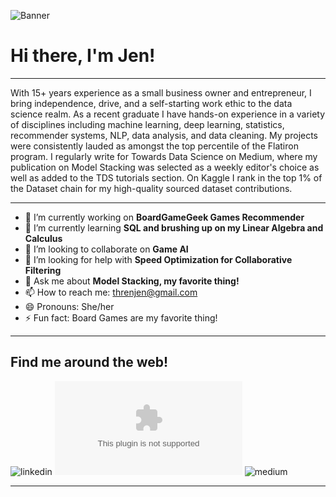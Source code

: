 ![Banner](https://github.com/threnjen/threnjen/blob/main/images/banner.png)

# Hi there, I'm Jen!

---

With 15+ years experience as a small business owner and entrepreneur, I bring independence, drive, and a self-starting work ethic to the data science realm. As a recent graduate I have hands-on experience in a variety of disciplines including machine learning, deep learning, statistics, recommender systems, NLP, data analysis, and data cleaning. My projects were consistently lauded as amongst the top percentile of the Flatiron program. I regularly write for Towards Data Science on Medium, where my publication on Model Stacking was selected as a weekly editor's choice as well as added to the TDS tutorials section. On Kaggle I rank in the top 1% of the Dataset chain for my high-quality sourced dataset contributions.

---

- 🔭 I’m currently working on **BoardGameGeek Games Recommender**
- 🌱 I’m currently learning **SQL and brushing up on my Linear Algebra and Calculus**
- 👯 I’m looking to collaborate on **Game AI**
- 🤔 I’m looking for help with **Speed Optimization for Collaborative Filtering**
- 💬 Ask me about **Model Stacking, my favorite thing!**
- 📫 How to reach me: threnjen@gmail.com
- 😄 Pronouns: She/her
- ⚡ Fun fact: Board Games are my favorite thing!

---

## Find me around the web!

![linkedin](https://www.linkedin.com/in/jennifer-wadkins/) ![gmail](mailto:threnjen@gmail.com)  ![medium](https://threnjen.medium.com/)  

[linkedin]: https://img.shields.io/badge/linkedin-%230077B5.svg?style=for-the-badge&logo=linkedin&logoColor=white
[gmail]: https://img.shields.io/badge/Gmail-D14836?style=for-the-badge&logo=gmail&logoColor=white
[medium]: https://img.shields.io/badge/Medium-12100E?style=for-the-badge&logo=medium&logoColor=white

---



<!--
**threnjen/threnjen** is a ✨ _special_ ✨ repository because its `README.md` (this file) appears on your GitHub profile.

Here are some ideas to get you started:


-->
